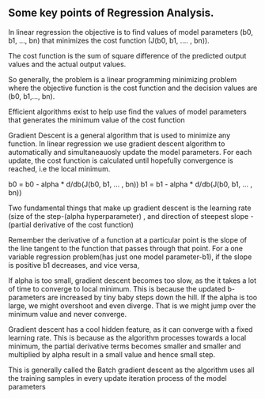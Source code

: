## Some key points of Regression Analysis.

In linear regression the objective is to find values of model parameters (b0, b1, ..., bn) that minimizes the cost function (J(b0, b1, .... , bn)).

The cost function is the sum of square difference of the predicted output values and the actual output values.

So generally, the problem is a linear programming minimizing problem where the objective function is the cost function and the decision values are (b0, b1,..., bn).

Efficient algorithms exist to help use find the values of model parameters that generates the minimum value of the cost function

Gradient Descent is a general algorithm that is used to minimize any function. In linear regression we use gradient descent algorithm to automatically and simultaneauosly update the model parameters. For each update, the cost function is calculated until hopefully convergence is reached, i.e the local minimum.

b0  = b0 - alpha * d/db(J(b0, b1, ... , bn))
b1 = b1 - alpha * d/db(J(b0, b1, ... , bn))

Two fundamental things that make up gradient descent is the learning rate (size of the step-(alpha hyperparameter) , and direction of steepest slope - (partial derivative of the cost function)

Remember the derivative of a  function at a particular point is the slope of the line tangent to the function that passes through that point. For a one variable regression problem(has just one model parameter-b1), if the slope is positive b1 decreases, and vice versa,

If alpha is too small, gradient descent becomes too slow, as the it takes a lot of time to converge to local minimum. This is because the updated b-parameters are increased by tiny baby steps down the hill. If the alpha is too large, we might overshoot and even diverge. That is we might jump over the minimum value and never converge.

Gradient descent has a cool hidden feature, as it can converge with a fixed learning rate. This is because as the algorithm processes towards a local minimum, the partial derivative terms becomes smaller and smaller and multiplied by alpha result in a small value and hence small step.

This is generally called the Batch gradient descent as the algorithm uses all the training samples in every update iteration process of the model parameters
